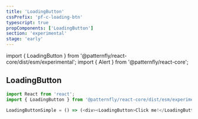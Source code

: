 ```yaml
---
title: 'LoadingButton'
cssPrefix: 'pf-c-loading-btn'
typescript: true
propComponents: ['LoadingButton']
section: 'experimental'
stage: 'early'
---
```


import { LoadingButton } from '@patternfly/react-core/dist/esm/experimental';
import { Alert } from '@patternfly/react-core';

## LoadingButton

```js
import React from 'react';
import { LoadingButton } from '@patternfly/react-core/dist/esm/experimental';

LoadingButtonSimple = () => (<div><LoadingButton>Click me!</LoadingButton>{' '}<LoadingButton isLoading>Loading</LoadingButton></div>);
```
